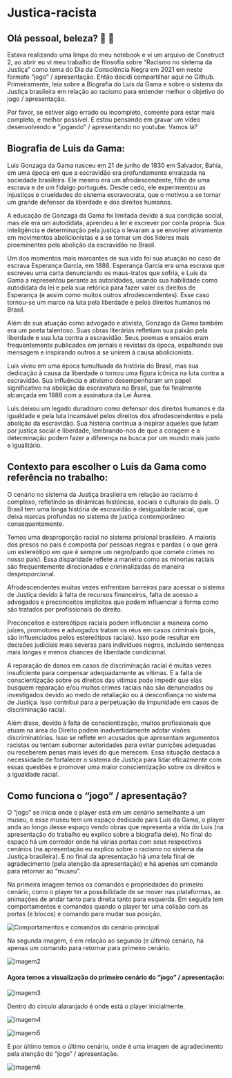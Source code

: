 # Justica-racista

## Olá pessoal, beleza? 👋 🙂
Estava realizando uma limpa do meu notebook e vi um arquivo de Construct 2, ao abrir eu vi meu trabalho de filosofia sobre “Racismo no sistema da Justiça” como tema do Dia da Consciência Negra em 2021 em neste formato “jogo” / apresentação. Então decidi compartilhar aqui no Github. Primeiramente, leia sobre a Biografia do Luis da Gama e sobre o sistema da Justiça brasileira em relação ao racismo para entender melhor o objetivo do jogo / apresentação. 

Por favor, se estiver algo errado ou incompleto, comente para estar mais completo, e melhor possível. E estou pensando em gravar um vídeo desenvolvendo e "jogando" / apresentando no youtube. Vamos lá?


## Biografia de Luis da Gama:
Luis Gonzaga da Gama nasceu em 21 de junho de 1830 em Salvador, Bahia, em uma época em que a escravidão era profundamente enraizada na sociedade brasileira. Ele mesmo era um afrodescendente, filho de uma escrava e de um fidalgo português. Desde cedo, ele experimentou as injustiças e crueldades do sistema escravocrata, que o motivou a se tornar um grande defensor da liberdade e dos direitos humanos.

A educação de Gonzaga da Gama foi limitada devido à sua condição social, mas ele era um autodidata, aprendeu a ler e escrever por conta própria. Sua inteligência e determinação pela justiça o levaram a se envolver ativamente em movimentos abolicionistas e a se tornar um dos líderes mais proeminentes pela abolição da escravidão no Brasil.

Um dos momentos mais marcantes de sua vida foi sua atuação no caso da escrava Esperança Garcia, em 1888. Esperança Garcia era uma escrava que escreveu uma carta denunciando os maus-tratos que sofria, e Luis da Gama a representou perante as autoridades, usando sua habilidade como autodidata da lei e pela sua retórica para fazer valer os direitos de Esperança (e assim como muitos outros afrodescendentes). Esse caso tornou-se um marco na luta pela liberdade e pelos direitos humanos no Brasil.

Além de sua atuação como advogado e ativista, Gonzaga da Gama também era um poeta talentoso. Suas obras literárias refletiam sua paixão pela liberdade e sua luta contra a escravidão. Seus poemas e ensaios eram frequentemente publicados em jornais e revistas da época, espalhando sua mensagem e inspirando outros a se unirem à causa abolicionista.

Luis viveu em uma época tumultuada da história do Brasil, mas sua dedicação à causa da liberdade o tornou uma figura icônica na luta contra a escravidão. Sua influência e ativismo desempenharam um papel significativo na abolição da escravatura no Brasil, que foi finalmente alcançada em 1888 com a assinatura da Lei Áurea.

Luis deixou um legado duradouro como defensor dos direitos humanos e da igualdade e pela luta incansável pelos direitos dos afrodescendentes e pela abolição da escravidão. Sua história continua a inspirar aqueles que lutam por justiça social e liberdade, lembrando-nos de que a coragem e a determinação podem fazer a diferença na busca por um mundo mais justo e igualitário.


## Contexto para escolher o Luis da Gama como referência no trabalho:
O cenário no sistema da Justiça brasileira em relação ao racismo é complexo, refletindo as dinâmicas históricas, sociais e culturais do país. O Brasil tem uma longa história de escravidão e desigualdade racial, que deixa marcas profundas no sistema de justiça contemporâneo consequentemente.

Temos uma desproporção racial no sistema prisional brasileiro. A maioria dos presos no país é composta por pessoas negras e pardas ( o que gera um estereótipo em que é sempre um negro/pardo que comete crimes no nosso país). Essa disparidade reflete a maneira como as minorias raciais são frequentemente direcionadas e criminalizadas de maneira desproporcional.

Afrodescendentes muitas vezes enfrentam barreiras para acessar o sistema de Justiça devido à falta de recursos financeiros, falta de acesso a advogados e preconceitos implícitos que podem influenciar a forma como são tratados por profissionais do direito.

Preconceitos e estereótipos raciais podem influenciar a maneira como juízes, promotores e advogados tratam os réus em casos criminais (pois, são influenciados pelos estereótipos raciais). Isso pode resultar em decisões judiciais mais severas para indivíduos negros, incluindo sentenças mais longas e menos chances de liberdade condicional.

A reparação de danos em casos de discriminação racial é muitas vezes insuficiente para compensar adequadamente as vítimas. E a falta de conscientização sobre os direitos das vítimas pode impedir que elas busquem reparação e/ou muitos crimes raciais não são denunciados ou investigados devido ao medo de retaliação ou à desconfiança no sistema de Justiça. Isso contribui para a perpetuação da impunidade em casos de discriminação racial.

Além disso, devido à falta de conscientização, muitos profissionais que atuam na área do Direito podem inadvertidamente adotar visões discriminatórias. Isso se reflete em acusados que apresentam argumentos racistas ou tentam subornar autoridades para evitar punições adequadas ou receberem penas mais leves do que merecem. Essa situação destaca a necessidade de fortalecer o sistema de Justiça para lidar eficazmente com essas questões e promover uma maior conscientização sobre os direitos e a igualdade racial.


## Como funciona o “jogo” / apresentação?
O “jogo” se inicia onde o player está em um cenário semelhante a um museu, e esse museu tem um espaço dedicado para Luis da Gama, o player anda ao longo desse espaço vendo obras que representa a vida do Luis (na apresentação do trabalho eu explico sobre a biografia dele). No final do espaço há um corredor onde há várias portas com seus respectivos cenários (na apresentação eu explico sobre o racismo no sistema da Justiça brasileira). E no final da apresentação há uma tela final de agradecimento (pela atenção da apresentação) e há apenas um comando para retornar ao “museu”. 

Na primeira imagem temos os comandos e propriedades do primeiro cenário, como o player ter a possibilidade de se mover nas plataformas, as animações de andar tanto para direita tanto para esquerda. Em seguida tem comportamentos e comandos quando o player ter uma colisão com as portas (e blocos) e comando para mudar sua posição.

![Comportamentos e comandos do cenário principal](https://github.com/HenryGabriel-2407/Justica-racial/assets/63942305/5a599dcd-6760-486d-a77f-ae00f8152c1b)

Na segunda imagem, é em relação ao segundo (e último) cenário, há apenas um comando para retornar para primeiro cenário.

![imagem2](https://github.com/HenryGabriel-2407/Justica-racial/assets/63942305/52d49542-bd68-41b1-9e22-ae26c583d3d7)

#### Agora temos a visualização do primeiro cenário do “jogo” / apresentação:
![imagem3](https://github.com/HenryGabriel-2407/Justica-racial/assets/63942305/4ef25db2-8bf0-4f2b-84a6-e1300140545e)

Dentro do círculo alaranjado é onde está o player inicialmente.

![imagem4](https://github.com/HenryGabriel-2407/Justica-racial/assets/63942305/cb660e38-dc16-4216-a334-4f02af93f312)

![imagem5](https://github.com/HenryGabriel-2407/Justica-racial/assets/63942305/72d4866f-519d-45a2-ad18-ab959a9efca0)

E por último temos o último cenário, onde é uma imagem de agradecimento pela atenção do “jogo” / apresentação.

![imagem6](https://github.com/HenryGabriel-2407/Justica-racial/assets/63942305/cf5e03f6-9aa9-4c3a-bbd5-4dad9eb77536)
